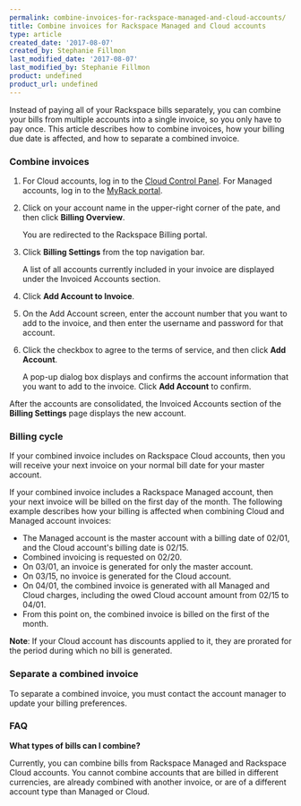 ```yaml
---
permalink: combine-invoices-for-rackspace-managed-and-cloud-accounts/
title: Combine invoices for Rackspace Managed and Cloud accounts
type: article
created_date: '2017-08-07'
created_by: Stephanie Fillmon
last_modified_date: '2017-08-07'
last_modified_by: Stephanie Fillmon
product: undefined
product_url: undefined
---
```


Instead of paying all of your Rackspace bills separately, you can combine your bills from multiple accounts into a single invoice, so you only have to pay once. This article describes how to combine invoices, how your billing due date is affected, and how to separate a combined invoice.

### Combine invoices

1. For Cloud accounts, log in to the [Cloud Control Panel](https://mycloud.rackspace.com/). For Managed accounts, log in to the [MyRack portal](https://my.rackspace.com/).
2. Click on your account name in the upper-right corner of the pate, and then click **Billing Overview**.

   You are redirected to the Rackspace Billing portal.

3. Click **Billing Settings** from the top navigation bar.

   A list of all accounts currently included in your invoice are displayed under the Invoiced Accounts section.

4. Click **Add Account to Invoice**.

5. On the Add Account screen, enter the account number that you want to add to the invoice, and then enter the username and password for that account.

6. Click the checkbox to agree to the terms of service, and then click **Add Account**.

   A pop-up dialog box displays and confirms the account information that you want to add to the invoice. Click **Add Account** to confirm.
   
After the accounts are consolidated, the Invoiced Accounts section of the **Billing Settings** page displays the new account. 

### Billing cycle

If your combined invoice includes on Rackspace Cloud accounts, then you will receive your next invoice on your normal bill date for your master account.

If your combined invoice includes a Rackspace Managed account, then your next invoice will be billed on the first day of the month. The following example describes how your billing is affected when combining Cloud and Managed account invoices:

- The Managed account is the master account with a billing date of 02/01, and the Cloud account's billing date is 02/15.
- Combined invoicing is requested on 02/20.
- On 03/01, an invoice is generated for only the master account.
- On 03/15, no invoice is generated for the Cloud account.
- On 04/01, the combined invoice is generated with all Managed and Cloud charges, including the owed Cloud account amount from 02/15 to 04/01.
- From this point on, the combined invoice is billed on the first of the month.

**Note**: If your Cloud account has discounts applied to it, they are prorated for the period during which no bill is generated.

### Separate a combined invoice

To separate a combined invoice, you must contact the account manager to update your billing preferences.

### FAQ

**What types of bills can I combine?**

Currently, you can combine bills from Rackspace Managed and Rackspace Cloud accounts. You cannot combine accounts that are billed in different currencies, are already combined with another invoice, or are of a different account type than Managed or Cloud.
